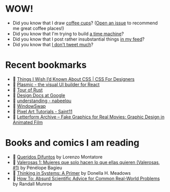 # WOW!

- Did you know that I draw [coffee cups](https://papercups.mamuso.net/)? ([Open an issue](https://github.com/mamuso/papercups/issues) to recommend me great coffee places!)
- Did you know that I'm trying to build [a time machine](https://github.com/mamuso/fluxcapacitor)?
- Did you know that I post rather insubstantial things [in my feed](https://feed.mamuso.net/)?
- Did you know that [I don't tweet much](https://twitter.com/mamuso)?

# Recent bookmarks

- 👀 [Things I Wish I’d Known About CSS | CSS For Designers](https://cssfordesigners.com/articles/things-i-wish-id-known-about-css)
- 👀 [Plasmic - the visual UI builder for React](https://www.plasmic.app/)
- 👀 [Tour of Rust](https://tourofrust.com/)
- 👀 [Design Docs at Google](https://www.industrialempathy.com/posts/design-docs-at-google/)
- 👀 [understanding - nabeelqu](https://nabeelqu.co/understanding)
- 👀 [WindowSwap](https://window-swap.com/)
- 👀 [Pixel Art Tutorials - Saint11](https://saint11.org/blog/pixel-art-tutorials/)
- 👀 [Letterform Archive – Fake Graphics for Real Movies: Graphic Design in Animated Film](https://letterformarchive.org/events/fake-graphics-for-real-movies-graphic-design-in-animated-film)


# Books and comics I am reading

- 📘 [Queridos Difuntos](https://www.goodreads.com/book/show/51654207) by Lorenzo Montatore
- 📘 [Valerosas 1: Mujeres que solo hacen lo que ellas quieren (Valerosas, #1)](https://www.goodreads.com/book/show/34994151) by Pénélope Bagieu
- 📘 [Thinking in Systems: A Primer](https://www.goodreads.com/book/show/18891716) by Donella H. Meadows
- 📘 [How To: Absurd Scientific Advice for Common Real-World Problems](https://www.goodreads.com/book/show/43851501) by Randall Munroe

